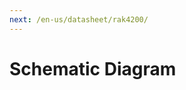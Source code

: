 ```yaml
---
next: /en-us/datasheet/rak4200/
---
```

# Schematic Diagram

<rk-img
  src="/assets/images/datasheet/rak815/gps-max-7q-schematic-diagram.png"
  width="100%"
  figure-number="1"
  caption="GPS-MAX 7Q Schematic Diagram"
/>

<rk-img
  src="/assets/images/datasheet/rak815/usb-uart-i2c-with-gps-module-schematic-diagram.jpg"
  width="100%"
  figure-number="2"
  caption="USB & UART and I2C with the GPS Module Schematic Diagram"
/>

<rk-img
  src="/assets/images/datasheet/rak815/lora-ble-schematic-diagram.jpg"
  width="100%"
  figure-number="3"
  caption="LoRa® BLE Schematic Diagram"
/>

<rk-img
  src="/assets/images/datasheet/rak815/u4-u8-u6-schematic-interface.jpg"
  width="100%"
  figure-number="4"
  caption="U4, U8 and U6 Schematic Interface"
/>


